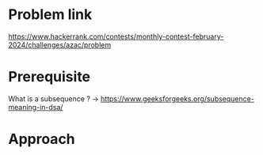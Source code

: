 # Problem link 
https://www.hackerrank.com/contests/monthly-contest-february-2024/challenges/azac/problem

# Prerequisite 
What is a subsequence ? -> https://www.geeksforgeeks.org/subsequence-meaning-in-dsa/

# Approach 
